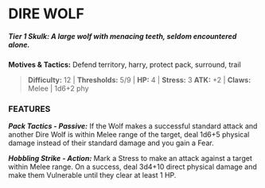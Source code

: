 # DIRE WOLF

##### **Tier 1 Skulk:** *A large wolf with menacing teeth, seldom encountered alone.*

**Motives & Tactics:** Defend territory, harry, protect pack, surround, trail

> **Difficulty:** 12 | **Thresholds:** 5/9 | **HP:** 4 | **Stress:** 3
> **ATK:** +2 | **Claws:** Melee | 1d6+2 phy

### FEATURES

***Pack Tactics - Passive:*** If the Wolf makes a successful standard attack and another Dire Wolf is within Melee range of the target, deal 1d6+5 physical damage instead of their standard damage and you gain a Fear.

***Hobbling Strike - Action:*** Mark a Stress to make an attack against a target within Melee range. On a success, deal 3d4+10 direct physical damage and make them Vulnerable until they clear at least 1 HP.
